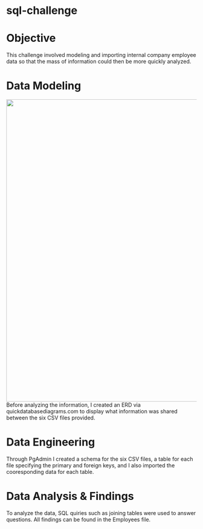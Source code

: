 # sql-challenge

# Objective
This challenge involved modeling and importing internal company employee data so that the mass of information could then be more quickly analyzed.

# Data Modeling
<img src="https://user-images.githubusercontent.com/102936852/194216141-2d8a408c-8be9-4912-b63a-efd7f196f888.png" width="799">
Before analyzing the information, I created an ERD via quickdatabasediagrams.com to display what information was shared between the six CSV files provided.

# Data Engineering
Through PgAdmin I created a schema for the six CSV files, a table for each file specifying the primary and foreign keys, and I also imported the cooresponding data for each table. 

# Data Analysis & Findings
To analyze the data, SQL quiries such as joining tables were used to answer questions. All findings can be found in the Employees file.
